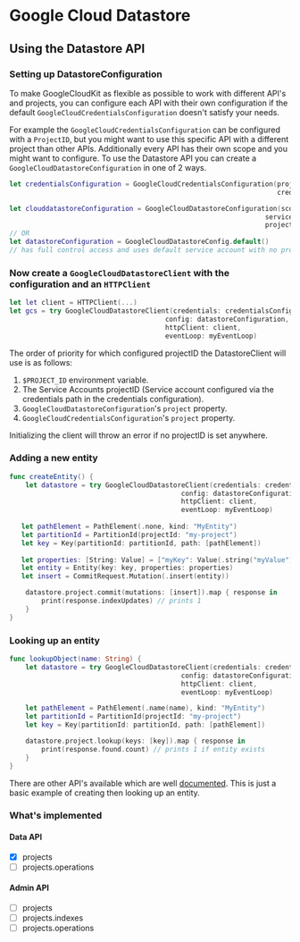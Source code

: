 # Google Cloud Datastore

## Using the Datastore API

### Setting up DatastoreConfiguration

To make GoogleCloudKit as flexible as possible to work with different API's and projects,
you can configure each API with their own configuration if the default `GoogleCloudCredentialsConfiguration` doesn't satisfy your needs.

For example the `GoogleCloudCredentialsConfiguration` can be configured with a `ProjectID`, but you might
want to use this specific API with a different project than other APIs. Additionally every API has their own scope and you might want to configure.
To use the Datastore API you can create a `GoogleCloudDatastoreConfiguration` in one of 2 ways.

```swift
let credentialsConfiguration = GoogleCloudCredentialsConfiguration(project: "my-project-1",
                                                                   credentialsFile: "/path/to/service-account.json")

let clouddatastoreConfiguration = GoogleCloudDatastoreConfiguration(scope: [.datastore],
                                                                serviceAccount: "default",
                                                                project: "my-project-2")
// OR
let datastoreConfiguration = GoogleCloudDatastoreConfig.default() 
// has full control access and uses default service account with no project specified.
```

### Now create a `GoogleCloudDatastoreClient` with the configuration and an `HTTPClient`
```swift
let let client = HTTPClient(...)
let gcs = try GoogleCloudDatastoreClient(credentials: credentialsConfiguration,
                                       config: datastoreConfiguration,
                                       httpClient: client,
                                       eventLoop: myEventLoop)

```
The order of priority for which configured projectID the DatastoreClient will use is as follows:
1. `$PROJECT_ID` environment variable.
2. The Service Accounts projectID (Service account configured via the credentials path in the credentials configuration).
3. `GoogleCloudDatastoreConfiguration`'s `project` property.
4. `GoogleCloudCredentialsConfiguration`'s `project` property.

Initializing the client will throw an error if no projectID is set anywhere.

### Adding a new entity

```swift
func createEntity() {
    let datastore = try GoogleCloudDatastoreClient(credentials: credentialsConfiguration,
                                           config: datastoreConfiguration,
                                           httpClient: client,
                                           eventLoop: myEventLoop)
   
   let pathElement = PathElement(.none, kind: "MyEntity")
   let partitionId = PartitionId(projectId: "my-project")
   let key = Key(partitionId: partitionId, path: [pathElement])
                                           
   let properties: [String: Value] = ["myKey": Value(.string("myValue"))]
   let entity = Entity(key: key, properties: properties)
   let insert = CommitRequest.Mutation(.insert(entity))

    datastore.project.commit(mutations: [insert]).map { response in
        print(response.indexUpdates) // prints 1
    }
}
```

### Looking up an entity

```swift
func lookupObject(name: String) {
    let datastore = try GoogleCloudDatastoreClient(credentials: credentialsConfiguration,
                                           config: datastoreConfiguration,
                                           httpClient: client,
                                           eventLoop: myEventLoop)

    let pathElement = PathElement(.name(name), kind: "MyEntity")
    let partitionId = PartitionId(projectId: "my-project")
    let key = Key(partitionId: partitionId, path: [pathElement])

    datastore.project.lookup(keys: [key]).map { response in
        print(response.found.count) // prints 1 if entity exists
    }
}
```

There are other API's available which are well [documented](https://cloud.google.com/datastore/docs/reference/data/rest).
This is just a basic example of creating then looking up an entity.

### What's implemented

#### Data API
* [x] projects
* [ ] projects.operations

#### Admin API
* [ ] projects
* [ ] projects.indexes
* [ ] projects.operations
